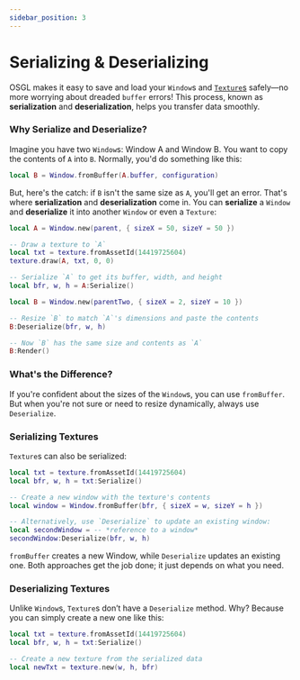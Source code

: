 ```yaml
---
sidebar_position: 3
---
```


# Serializing & Deserializing

OSGL makes it easy to save and load your `Window`s and [`Texture`s](../Textures/loading-textures.md) safely—no more worrying about dreaded `buffer` errors! This process, known as **serialization** and **deserialization**, helps you transfer data smoothly.

### Why Serialize and Deserialize?

Imagine you have two `Window`s: Window A and Window B. You want to copy the contents of `A` into `B`. Normally, you'd do something like this:

```lua
local B = Window.fromBuffer(A.buffer, configuration)
```

But, here's the catch: if `B` isn't the same size as `A`, you'll get an error. That's where **serialization** and **deserialization** come in. You can **serialize** a `Window` and **deserialize** it into another `Window` or even a `Texture`:

```lua
local A = Window.new(parent, { sizeX = 50, sizeY = 50 })

-- Draw a texture to `A`
local txt = texture.fromAssetId(14419725604)
texture.draw(A, txt, 0, 0)

-- Serialize `A` to get its buffer, width, and height
local bfr, w, h = A:Serialize()

local B = Window.new(parentTwo, { sizeX = 2, sizeY = 10 })

-- Resize `B` to match `A`'s dimensions and paste the contents
B:Deserialize(bfr, w, h)

-- Now `B` has the same size and contents as `A`
B:Render()
```

### What's the Difference?
If you're confident about the sizes of the `Window`s, you can use `fromBuffer`. But when you're not sure or need to resize dynamically, always use `Deserialize`.

### Serializing Textures

`Texture`s can also be serialized:
```lua
local txt = texture.fromAssetId(14419725604)
local bfr, w, h = txt:Serialize()

-- Create a new window with the texture's contents
local window = Window.fromBuffer(bfr, { sizeX = w, sizeY = h })

-- Alternatively, use `Deserialize` to update an existing window:
local secondWindow = -- *reference to a window*
secondWindow:Deserialize(bfr, w, h)
```

`fromBuffer` creates a new Window, while `Deserialize` updates an existing one. Both approaches get the job done; it just depends on what you need.

### Deserializing Textures

Unlike `Window`s, `Texture`s don’t have a `Deserialize` method. Why? Because you can simply create a new one like this:
```lua
local txt = texture.fromAssetId(14419725604)
local bfr, w, h = txt:Serialize()

-- Create a new texture from the serialized data
local newTxt = texture.new(w, h, bfr)
```